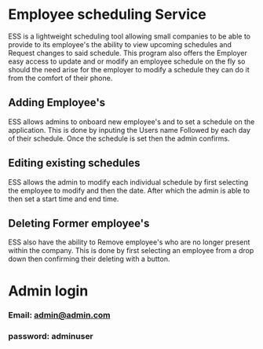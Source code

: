 # Employee scheduling Service

ESS is a lightweight scheduling tool allowing small companies to be able to provide to its employee's the ability to view upcoming schedules and Request changes to said schedule.
This program also offers the Employer easy access to update and or modify an employee schedule on the fly so should the need arise for the employer to modify a schedule they can do it from the comfort of their phone.


## Adding Employee's

ESS allows admins to onboard new employee's and to set a schedule on the application. This is done by inputing the Users name Followed by each day of their schedule. Once the schedule is set then the admin confirms.


## Editing existing schedules

ESS allows the admin to modify each individual schedule by first selecting the employee to modify and then the date. After which the admin is able to then set a start time and end time.

## Deleting Former employee's

ESS also have the ability to Remove employee's who are no longer present within the company. This is done by first selecting an employee from a drop down then confirming their deleting with a button.

# Admin login

### Email: admin@admin.com
### password: adminuser
